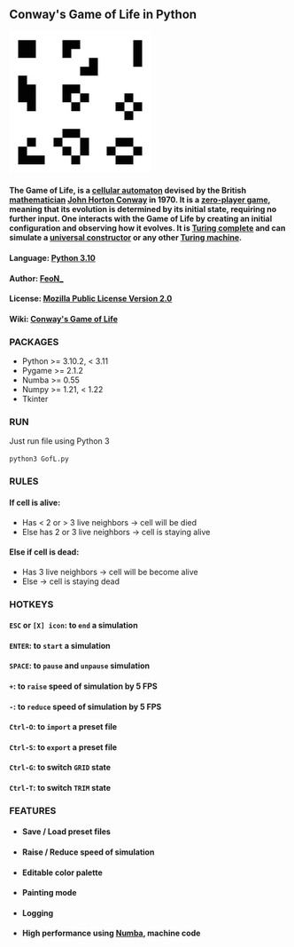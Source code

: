 ## Conway's Game of Life in Python

![LOGO](./GofL_logo.png)

#### The Game of Life, is a [cellular automaton](https://en.wikipedia.org/wiki/Cellular_automaton) devised by the British [mathematician](https://en.wikipedia.org/wiki/Mathematician) [John Horton Conway](https://en.wikipedia.org/wiki/John_Horton_Conway) in 1970. It is a [zero-player game](https://en.wikipedia.org/wiki/Zero-player_game), meaning that its evolution is determined by its initial state, requiring no further input. One interacts with the Game of Life by creating an initial configuration and observing how it evolves. It is [Turing complete](https://en.wikipedia.org/wiki/Turing_complete) and can simulate a [universal constructor](https://en.wikipedia.org/wiki/Von_Neumann_universal_constructor) or any other [Turing machine](https://en.wikipedia.org/wiki/Turing_machine).



#### Language: [Python 3.10](https://www.python.org/downloads/release/python-3102/)

#### Author: [FeoN_](https://github.com/FeoN-17?tab=repositories)

#### License: [Mozilla Public License Version 2.0](./LICENSE)

#### Wiki: [Conway's Game of Life](https://en.wikipedia.org/wiki/Conway%27s_Game_of_Life)



### PACKAGES

* Python >= 3.10.2, < 3.11
* Pygame >= 2.1.2
* Numba >= 0.55
* Numpy >= 1.21, < 1.22
* Tkinter



### RUN

Just run file using Python 3

`python3 GofL.py`



### RULES

#### If cell is alive:

 * Has < 2 or > 3 live neighbors -> cell will be died
 * Else has 2 or 3 live neighbors -> cell is staying alive

#### Else if cell is dead:
 * Has 3 live neighbors -> cell will be become alive
 * Else -> cell is staying dead



### HOTKEYS

#### `ESC` or `[X] icon`:  to `end` a simulation

#### `ENTER`:  to `start` a simulation

#### `SPACE`:  to `pause` and `unpause` simulation



#### `+`:  to `raise` speed of simulation by 5 FPS

#### `-`:  to `reduce` speed of simulation by 5 FPS



#### `Ctrl-O`:  to `import` a preset file

#### `Ctrl-S`:  to `export` a preset file



#### `Ctrl-G`:  to switch `GRID` state

#### `Ctrl-T`:   to switch `TRIM` state



### FEATURES

* #### Save / Load preset files
* #### Raise / Reduce speed of simulation
* #### Editable color palette
* #### Painting mode
* #### Logging
* #### High performance using [Numba](https://numba.pydata.org/), machine code
